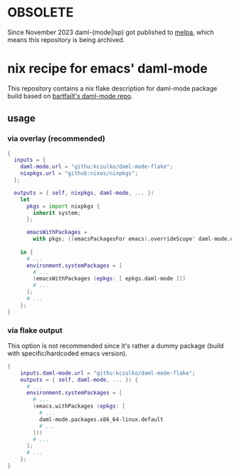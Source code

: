 # OBSOLETE

Since November 2023 daml-(mode|lsp) got published to [melpa](https://melpa.org/#/?q=daml), which means this repository is being archived.

# nix recipe for emacs' daml-mode

This repository contains a nix flake description for daml-mode package build based on [bartfailt's daml-mode repo](https://github.com/bartfailt/daml-mode).

## usage

### via overlay (recommended)

```nix
{
  inputs = {
    daml-mode.url = "githu:kczulko/daml-mode-flake";
    nixpkgs.url = "github:nixos/nixpkgs";
  };

  outputs = { self, nixpkgs, daml-mode, ... }: 
    let
      pkgs = import nixpkgs {
        inherit system;
      };

      emacsWithPackages = 
        with pkgs; ((emacsPackagesFor emacs).overrideScope' daml-mode.overlays.default).emacsWithPackages;
      
    in {
      # ...
      environment.systemPackages = [
        # ...
        (emacsWithPackages (epkgs: [ epkgs.daml-mode ]))
        # ...
      ];
      # ...
    };
}
```

### via flake output

This option is not recommended since it's rather a dummy package (build with specific/hardcoded emacs version).

```nix
{
    inputs.daml-mode.url = "githu:kczulko/daml-mode-flake";
    outputs = { self, daml-mode, ... }: {
      # ...
      environment.systemPackages = [
        # ...
        (emacs.withPackages (epkgs: [
          # ...
          daml-mode.packages.x86_64-linux.default
          # ...
        ]))
        # ...
      ];
      # ...
    };
}

```

